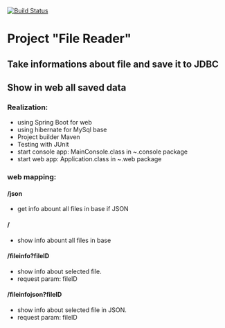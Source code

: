 [![Build Status](https://travis-ci.org/dp-ua/Good-Morning.svg?branch=master)](https://travis-ci.org/dp-ua/Good-Morning)
# Project "File Reader"
## Take informations about file and save it to JDBC
## Show in web all saved data

### Realization: 
* using Spring Boot for web
* using hibernate for MySql base
* Project builder Maven
* Testing with JUnit
* start console app: MainConsole.class in ~.console package
* start web app: Application.class in ~.web package

### web mapping:
#### /json 
* get info abount all files in base if JSON
#### /
* show info abount all files in base
#### /fileinfo?fileID
* show info about selected file. 
* request param: fileID
#### /fileinfojson?fileID
* show info about selected file in JSON. 
* request param: fileID

